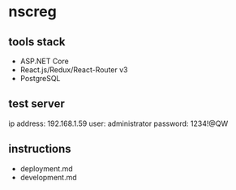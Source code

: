 # nscreg

## tools stack

* ASP.NET Core
* React.js/Redux/React-Router v3
* PostgreSQL

## test server

ip address: 192.168.1.59
user: administrator
password: 1234!@QW

## instructions

* deployment.md
* development.md
